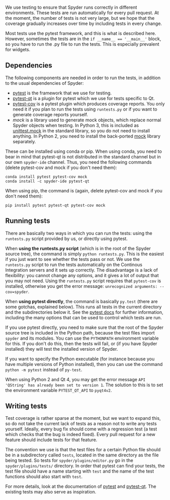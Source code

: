 We use testing to ensure that Spyder runs correctly in different environments. These tests are run automatically for every pull request. At the moment, the number of tests is not very large, but we hope that the coverage gradually increases over time by including tests in every change.

Most tests use the pytest framework, and this is what is described here. However, sometimes the tests are in the `if __name__ == '__main__'` block, so you have to run the .py file to run the tests. This is especially prevalent for widgets.


## Dependencies

The following components are needed in order to run the tests, in addition to the usual dependencies of Spyder:
* [pytest](http://pytest.org/latest/) is the framework that we use for testing.
* [pytest-qt](http://pytest-qt.readthedocs.io/en/latest/) is a plugin for pytest which we use for tests specific to Qt.
* [pytest-cov](http://pytest-cov.readthedocs.io/en/latest/) is a pytest plugin which produces coverage reports. You only need it if you plan to run the tests using `runtests.py` or if you want to generate coverage reports yourself.
* _mock_ is a library used to generate mock objects, which replace normal Spyder objects when testing. In Python 3, this is included as [unittest.mock](http://docs.python.org/3/library/unittest.mock.html) in the standard library, so you do not need to install anything. In Python 2, you need to install the back-ported [mock](https://pypi.python.org/pypi/mock) library separately.

These can be installed using conda or pip. When using conda, you need to bear in mind that pytest-qt is not distributed in the standard channel but in our own `spyder-ide` channel. Thus, you need the following commands (delete pytest-cov and mock if you don't need them):

```
conda install pytest pytest-cov mock
conda install -c spyder-ide pytest-qt
```

When using pip, the command is (again, delete pytest-cov and mock if you don't need them):

```
pip install pytest pytest-qt pytest-cov mock
```


## Running tests

There are basically two ways in which you can run the tests: using the `runtests.py` script provided by us, or directly using pytest.

When **using the runtests.py script** (which is in the root of the Spyder source tree), the command is simply `python runtests.py`. This is the easiest if you just want to see whether the tests pass or not. We use the `runtests.py` script to run the tests automatically on the Continous Integration servers and it sets up correctly. The disadvantage is a lack of flexibility: you cannot change any options, and it gives a lot of output that you may not need. Using the `runtests.py` script requires that `pytest-cov` is installed, otherwise you get the error message: `unrecognized arguments: --cov=spyder`.

When **using pytest directly**, the command is basically `py.test` (there are some gotchas, explained below). This runs all tests in the current directory and the subdirectories below it. See the [pytest docs](http://pytest.org/latest/) for further information, including the many options that can be used to control which tests are run.

If you use pytest directly, you need to make sure that the root of the Spyder source tree is included in the Python path, because the test files import `spyder` and its modules. You can use the `PYTHONPATH` environment variable for this. If you don't do this, then the tests will fail, or (if you have Spyder installed) they will test the installed version of Spyder.

If you want to specify the Python executable (for instance because you have multiple versions of Python installed), then you can use the command `python -m pytest` instead of `py-test`.

When using Python 2 and Qt 4, you may get the error message `API 'QString' has already been set to version 1`. The solution to this is to set the environment variable `PYTEST_QT_API` to `pyqt4v2`.


## Writing tests

Test coverage is rather sparse at the moment, but we want to expand this, so do not take the current lack of tests as a reason not to write any tests yourself. Ideally, every bug fix should come with a regression test (a test which checks that the bug is indeed fixed). Every pull request for a new feature should include tests for that feature.

The convention we use is that the test files for a certain Python file should be in a subdirectory called `tests`, located in the same directory as the file being tested. So tests for `spyder/plugins/editor.py` go in the `spyder/plugins/tests/` directory. In order that pytest can find your tests, the test file should have a name starting with `test` and the name of the test functions should also start with `test`.

For more details, look at the documentation of [pytest](http://pytest.org/latest/) and [pytest-qt](https://pypi.python.org/pypi/pytest-qt). The existing tests may also serve as inspiration.